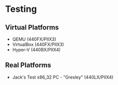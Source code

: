 # Testing

## Virtual Platforms

- QEMU (440FX/PIIX3)
- VirtualBox (440FX/PIIX3)
- Hyper-V (440BX/PIIX4)

## Real Platforms

- Jack's Test x86_32 PC - "Gresley" (440LX/PIIX4)
